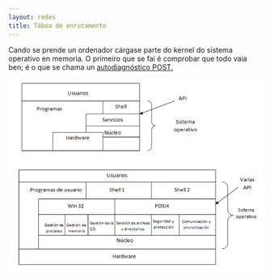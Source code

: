 ```yaml
---
layout: redes
title: Táboa de enrutamento 
---
```


Cando se prende un ordenador cárgase parte do kernel do sistema operativo en memoria. O primeiro que se fai é comprobar que todo vaia ben; é o que se chama un [autodiagnóstico POST.]({{site.url}}/som/05autodiagnostico)



 <img align="right" alt="esquemas" src="/imaxes/unid.png">
